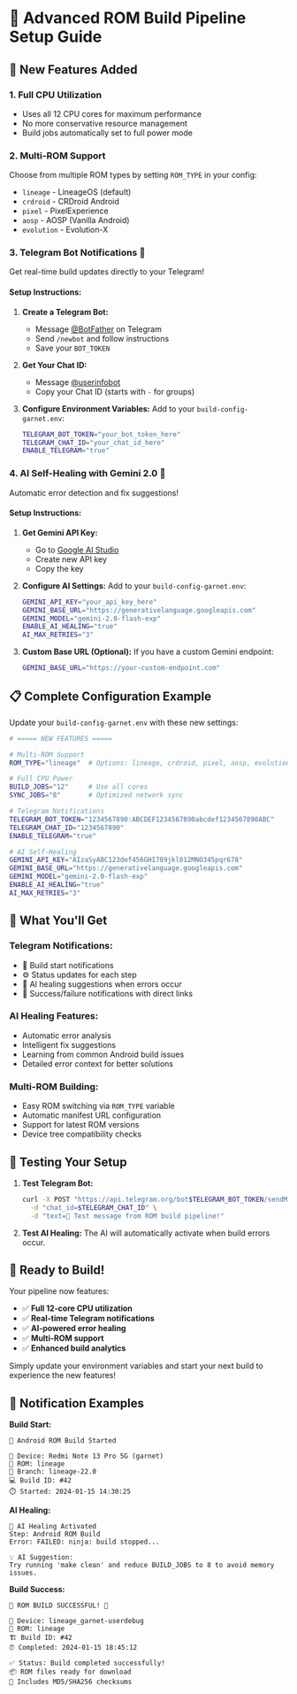 # 🤖 Advanced ROM Build Pipeline Setup Guide

## 🚀 New Features Added

### 1. **Full CPU Utilization**
- Uses all 12 CPU cores for maximum performance
- No more conservative resource management
- Build jobs automatically set to full power mode

### 2. **Multi-ROM Support**
Choose from multiple ROM types by setting `ROM_TYPE` in your config:
- `lineage` - LineageOS (default)
- `crdroid` - CRDroid Android
- `pixel` - PixelExperience  
- `aosp` - AOSP (Vanilla Android)
- `evolution` - Evolution-X

### 3. **Telegram Bot Notifications** 📱
Get real-time build updates directly to your Telegram!

#### Setup Instructions:
1. **Create a Telegram Bot:**
   - Message [@BotFather](https://t.me/botfather) on Telegram
   - Send `/newbot` and follow instructions
   - Save your `BOT_TOKEN`

2. **Get Your Chat ID:**
   - Message [@userinfobot](https://t.me/userinfobot) 
   - Copy your Chat ID (starts with `-` for groups)

3. **Configure Environment Variables:**
   Add to your `build-config-garnet.env`:
   ```bash
   TELEGRAM_BOT_TOKEN="your_bot_token_here"
   TELEGRAM_CHAT_ID="your_chat_id_here"  
   ENABLE_TELEGRAM="true"
   ```

### 4. **AI Self-Healing with Gemini 2.0** 🤖
Automatic error detection and fix suggestions!

#### Setup Instructions:
1. **Get Gemini API Key:**
   - Go to [Google AI Studio](https://aistudio.google.com/)
   - Create new API key
   - Copy the key

2. **Configure AI Settings:**
   Add to your `build-config-garnet.env`:
   ```bash
   GEMINI_API_KEY="your_api_key_here"
   GEMINI_BASE_URL="https://generativelanguage.googleapis.com"
   GEMINI_MODEL="gemini-2.0-flash-exp"
   ENABLE_AI_HEALING="true"
   AI_MAX_RETRIES="3"
   ```

3. **Custom Base URL (Optional):**
   If you have a custom Gemini endpoint:
   ```bash
   GEMINI_BASE_URL="https://your-custom-endpoint.com"
   ```

## 📋 Complete Configuration Example

Update your `build-config-garnet.env` with these new settings:

```bash
# ===== NEW FEATURES =====

# Multi-ROM Support
ROM_TYPE="lineage"  # Options: lineage, crdroid, pixel, aosp, evolution

# Full CPU Power
BUILD_JOBS="12"     # Use all cores
SYNC_JOBS="8"       # Optimized network sync

# Telegram Notifications  
TELEGRAM_BOT_TOKEN="1234567890:ABCDEF1234567890abcdef1234567890ABC"
TELEGRAM_CHAT_ID="1234567890"
ENABLE_TELEGRAM="true"

# AI Self-Healing
GEMINI_API_KEY="AIzaSyABC123def456GHI789jkl012MNO345pqr678"
GEMINI_BASE_URL="https://generativelanguage.googleapis.com"
GEMINI_MODEL="gemini-2.0-flash-exp"
ENABLE_AI_HEALING="true"
AI_MAX_RETRIES="3"
```

## 🎯 What You'll Get

### Telegram Notifications:
- 🚀 Build start notifications
- ⚙️ Status updates for each step
- 🤖 AI healing suggestions when errors occur
- 🎉 Success/failure notifications with direct links

### AI Healing Features:
- Automatic error analysis
- Intelligent fix suggestions
- Learning from common Android build issues
- Detailed error context for better solutions

### Multi-ROM Building:
- Easy ROM switching via `ROM_TYPE` variable
- Automatic manifest URL configuration
- Support for latest ROM versions
- Device tree compatibility checks

## 🔧 Testing Your Setup

1. **Test Telegram Bot:**
   ```bash
   curl -X POST "https://api.telegram.org/bot$TELEGRAM_BOT_TOKEN/sendMessage" \
     -d "chat_id=$TELEGRAM_CHAT_ID" \
     -d "text=🧪 Test message from ROM build pipeline!"
   ```

2. **Test AI Healing:**
   The AI will automatically activate when build errors occur.

## 🚀 Ready to Build!

Your pipeline now features:
- ✅ **Full 12-core CPU utilization**
- ✅ **Real-time Telegram notifications** 
- ✅ **AI-powered error healing**
- ✅ **Multi-ROM support**
- ✅ **Enhanced build analytics**

Simply update your environment variables and start your next build to experience the new features!

## 📱 Notification Examples

**Build Start:**
```
🚀 Android ROM Build Started

📱 Device: Redmi Note 13 Pro 5G (garnet)
🎯 ROM: lineage
🌿 Branch: lineage-22.0  
💻 Build ID: #42
⏱️ Started: 2024-01-15 14:30:25
```

**AI Healing:**
```
🤖 AI Healing Activated
Step: Android ROM Build
Error: FAILED: ninja: build stopped...

💡 AI Suggestion:
Try running 'make clean' and reduce BUILD_JOBS to 8 to avoid memory issues.
```

**Build Success:**
```
🎉 ROM BUILD SUCCESSFUL! 🎉

📱 Device: lineage_garnet-userdebug  
🎯 ROM: lineage
🏗️ Build ID: #42
⏰ Completed: 2024-01-15 18:45:12

✅ Status: Build completed successfully!
📦 ROM files ready for download
🔐 Includes MD5/SHA256 checksums
``` 